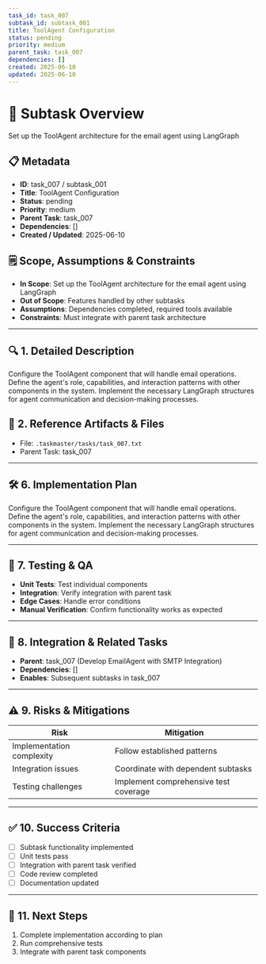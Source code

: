 ```yaml
---
task_id: task_007
subtask_id: subtask_001
title: ToolAgent Configuration
status: pending
priority: medium
parent_task: task_007
dependencies: []
created: 2025-06-10
updated: 2025-06-10
---
```


# 🎯 Subtask Overview
Set up the ToolAgent architecture for the email agent using LangGraph

## 📋 Metadata
- **ID**: task_007 / subtask_001
- **Title**: ToolAgent Configuration
- **Status**: pending
- **Priority**: medium
- **Parent Task**: task_007
- **Dependencies**: []
- **Created / Updated**: 2025-06-10

## 🗒️ Scope, Assumptions & Constraints
- **In Scope**: Set up the ToolAgent architecture for the email agent using LangGraph
- **Out of Scope**: Features handled by other subtasks
- **Assumptions**: Dependencies completed, required tools available
- **Constraints**: Must integrate with parent task architecture

---

## 🔍 1. Detailed Description
Configure the ToolAgent component that will handle email operations. Define the agent's role, capabilities, and interaction patterns with other components in the system. Implement the necessary LangGraph structures for agent communication and decision-making processes.

## 📁 2. Reference Artifacts & Files
- File: `.taskmaster/tasks/task_007.txt`
- Parent Task: task_007

---

## 🛠️ 6. Implementation Plan
Configure the ToolAgent component that will handle email operations. Define the agent's role, capabilities, and interaction patterns with other components in the system. Implement the necessary LangGraph structures for agent communication and decision-making processes.

---

## 🧪 7. Testing & QA
- **Unit Tests**: Test individual components
- **Integration**: Verify integration with parent task
- **Edge Cases**: Handle error conditions
- **Manual Verification**: Confirm functionality works as expected

---

## 🔗 8. Integration & Related Tasks
- **Parent**: task_007 (Develop EmailAgent with SMTP Integration)
- **Dependencies**: []
- **Enables**: Subsequent subtasks in task_007

---

## ⚠️ 9. Risks & Mitigations
| Risk | Mitigation |
|------|------------|
| Implementation complexity | Follow established patterns |
| Integration issues | Coordinate with dependent subtasks |
| Testing challenges | Implement comprehensive test coverage |

---

## ✅ 10. Success Criteria
- [ ] Subtask functionality implemented
- [ ] Unit tests pass
- [ ] Integration with parent task verified
- [ ] Code review completed
- [ ] Documentation updated

---

## 🚀 11. Next Steps
1. Complete implementation according to plan
2. Run comprehensive tests
3. Integrate with parent task components
